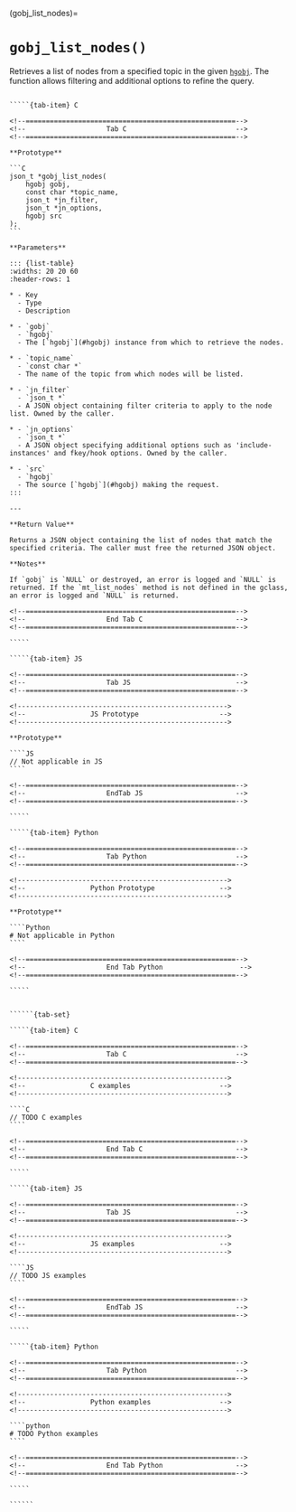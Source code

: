 <!-- ============================================================== -->
(gobj_list_nodes)=
# `gobj_list_nodes()`
<!-- ============================================================== -->

Retrieves a list of nodes from a specified topic in the given [`hgobj`](#hgobj). The function allows filtering and additional options to refine the query.

<!------------------------------------------------------------>
<!--                    Prototypes                          -->
<!------------------------------------------------------------>

``````{tab-set}

`````{tab-item} C

<!--====================================================-->
<!--                    Tab C                           -->
<!--====================================================-->

**Prototype**

```C
json_t *gobj_list_nodes(
    hgobj gobj,
    const char *topic_name,
    json_t *jn_filter,
    json_t *jn_options,
    hgobj src
);
```

**Parameters**

::: {list-table}
:widths: 20 20 60
:header-rows: 1

* - Key
  - Type
  - Description

* - `gobj`
  - `hgobj`
  - The [`hgobj`](#hgobj) instance from which to retrieve the nodes.

* - `topic_name`
  - `const char *`
  - The name of the topic from which nodes will be listed.

* - `jn_filter`
  - `json_t *`
  - A JSON object containing filter criteria to apply to the node list. Owned by the caller.

* - `jn_options`
  - `json_t *`
  - A JSON object specifying additional options such as 'include-instances' and fkey/hook options. Owned by the caller.

* - `src`
  - `hgobj`
  - The source [`hgobj`](#hgobj) making the request.
:::

---

**Return Value**

Returns a JSON object containing the list of nodes that match the specified criteria. The caller must free the returned JSON object.

**Notes**

If `gobj` is `NULL` or destroyed, an error is logged and `NULL` is returned. If the `mt_list_nodes` method is not defined in the gclass, an error is logged and `NULL` is returned.

<!--====================================================-->
<!--                    End Tab C                       -->
<!--====================================================-->

`````

`````{tab-item} JS

<!--====================================================-->
<!--                    Tab JS                          -->
<!--====================================================-->

<!---------------------------------------------------->
<!--                JS Prototype                    -->
<!---------------------------------------------------->

**Prototype**

````JS
// Not applicable in JS
````

<!--====================================================-->
<!--                    EndTab JS                       -->
<!--====================================================-->

`````

`````{tab-item} Python

<!--====================================================-->
<!--                    Tab Python                      -->
<!--====================================================-->

<!---------------------------------------------------->
<!--                Python Prototype                -->
<!---------------------------------------------------->

**Prototype**

````Python
# Not applicable in Python
````

<!--====================================================-->
<!--                    End Tab Python                   -->
<!--====================================================-->

`````

``````

<!------------------------------------------------------------>
<!--                    Examples                            -->
<!------------------------------------------------------------>

```````{dropdown} Examples

``````{tab-set}

`````{tab-item} C

<!--====================================================-->
<!--                    Tab C                           -->
<!--====================================================-->

<!---------------------------------------------------->
<!--                C examples                      -->
<!---------------------------------------------------->

````C
// TODO C examples
````

<!--====================================================-->
<!--                    End Tab C                       -->
<!--====================================================-->

`````

`````{tab-item} JS

<!--====================================================-->
<!--                    Tab JS                          -->
<!--====================================================-->

<!---------------------------------------------------->
<!--                JS examples                     -->
<!---------------------------------------------------->

````JS
// TODO JS examples
````

<!--====================================================-->
<!--                    EndTab JS                       -->
<!--====================================================-->

`````

`````{tab-item} Python

<!--====================================================-->
<!--                    Tab Python                      -->
<!--====================================================-->

<!---------------------------------------------------->
<!--                Python examples                 -->
<!---------------------------------------------------->

````python
# TODO Python examples
````

<!--====================================================-->
<!--                    End Tab Python                  -->
<!--====================================================-->

`````

``````

```````


